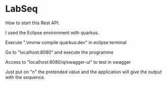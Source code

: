 # LabSeq
How to start this Rest API.

I used the Eclipse environment  with quarkus.

Execute ".\mvnw compile quarkus:dev" in eclipse terminal

Go to "localhost:8080" and execute the programme

Access to "localhost:8080/q/swagger-ui"  to  test in swagger

Just put on "n" the pretended value and the application will give the output with the sequence.
